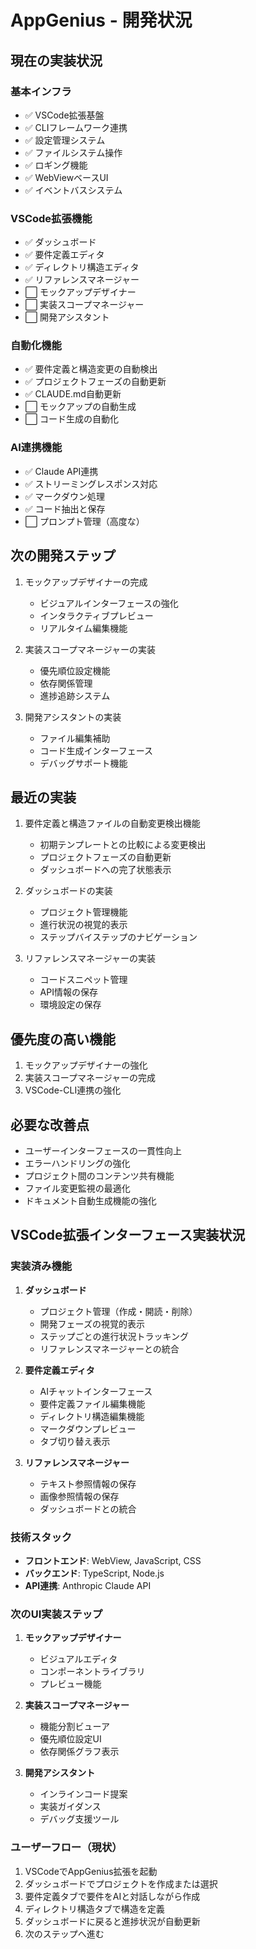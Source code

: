 # AppGenius - 開発状況

## 現在の実装状況

### 基本インフラ
- ✅ VSCode拡張基盤
- ✅ CLIフレームワーク連携
- ✅ 設定管理システム
- ✅ ファイルシステム操作
- ✅ ロギング機能
- ✅ WebViewベースUI
- ✅ イベントバスシステム

### VSCode拡張機能
- ✅ ダッシュボード
- ✅ 要件定義エディタ
- ✅ ディレクトリ構造エディタ 
- ✅ リファレンスマネージャー
- ⬜ モックアップデザイナー
- ⬜ 実装スコープマネージャー
- ⬜ 開発アシスタント

### 自動化機能
- ✅ 要件定義と構造変更の自動検出
- ✅ プロジェクトフェーズの自動更新
- ✅ CLAUDE.md自動更新
- ⬜ モックアップの自動生成
- ⬜ コード生成の自動化

### AI連携機能
- ✅ Claude API連携
- ✅ ストリーミングレスポンス対応
- ✅ マークダウン処理
- ✅ コード抽出と保存
- ⬜ プロンプト管理（高度な）

## 次の開発ステップ
1. モックアップデザイナーの完成
   - ビジュアルインターフェースの強化
   - インタラクティブプレビュー
   - リアルタイム編集機能

2. 実装スコープマネージャーの実装
   - 優先順位設定機能
   - 依存関係管理
   - 進捗追跡システム

3. 開発アシスタントの実装
   - ファイル編集補助
   - コード生成インターフェース
   - デバッグサポート機能

## 最近の実装
1. 要件定義と構造ファイルの自動変更検出機能
   - 初期テンプレートとの比較による変更検出
   - プロジェクトフェーズの自動更新
   - ダッシュボードへの完了状態表示

2. ダッシュボードの実装
   - プロジェクト管理機能
   - 進行状況の視覚的表示
   - ステップバイステップのナビゲーション

3. リファレンスマネージャーの実装
   - コードスニペット管理
   - API情報の保存
   - 環境設定の保存

## 優先度の高い機能
1. モックアップデザイナーの強化
2. 実装スコープマネージャーの完成
3. VSCode-CLI連携の強化

## 必要な改善点
- ユーザーインターフェースの一貫性向上
- エラーハンドリングの強化
- プロジェクト間のコンテンツ共有機能
- ファイル変更監視の最適化
- ドキュメント自動生成機能の強化

## VSCode拡張インターフェース実装状況

### 実装済み機能
1. **ダッシュボード**
   - プロジェクト管理（作成・開読・削除）
   - 開発フェーズの視覚的表示
   - ステップごとの進行状況トラッキング
   - リファレンスマネージャーとの統合

2. **要件定義エディタ**
   - AIチャットインターフェース
   - 要件定義ファイル編集機能
   - ディレクトリ構造編集機能
   - マークダウンプレビュー
   - タブ切り替え表示

3. **リファレンスマネージャー**
   - テキスト参照情報の保存
   - 画像参照情報の保存
   - ダッシュボードとの統合

### 技術スタック
- **フロントエンド**: WebView, JavaScript, CSS
- **バックエンド**: TypeScript, Node.js
- **API連携**: Anthropic Claude API

### 次のUI実装ステップ
1. **モックアップデザイナー**
   - ビジュアルエディタ
   - コンポーネントライブラリ
   - プレビュー機能

2. **実装スコープマネージャー**
   - 機能分割ビューア
   - 優先順位設定UI
   - 依存関係グラフ表示

3. **開発アシスタント**
   - インラインコード提案
   - 実装ガイダンス
   - デバッグ支援ツール

### ユーザーフロー（現状）
1. VSCodeでAppGenius拡張を起動
2. ダッシュボードでプロジェクトを作成または選択
3. 要件定義タブで要件をAIと対話しながら作成
4. ディレクトリ構造タブで構造を定義
5. ダッシュボードに戻ると進捗状況が自動更新
6. 次のステップへ進む